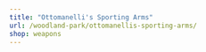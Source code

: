 ```yaml
---
title: "Ottomanelli's Sporting Arms"
url: /woodland-park/ottomanellis-sporting-arms/
shop: weapons
---
```

